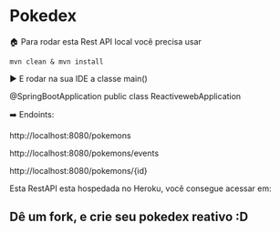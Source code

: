 # Pokedex

🏠 Para rodar esta Rest API local você precisa usar 

    mvn clean & mvn install

▶️ E rodar na sua IDE a classe main()

@SpringBootApplication public class ReactivewebApplication

➡️ Endoints:

http://localhost:8080/pokemons

http://localhost:8080/pokemons/events

http://localhost:8080/pokemons/{id}

Esta RestAPI esta hospedada no Heroku, você consegue acessar em:

## Dê um fork, e crie seu pokedex reativo :D
